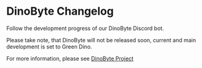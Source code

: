 # DinoByte Changelog

Follow the development progress of our DinoByte Discord bot.

Please take note, that DinoByte will not be released soon, current and main development is set to Green Dino.   

For more information, please see [DinoByte Project](../projects/dinobyte.md)

<!--
## DinoByte - WIP
<div class="release-card">
  <div class="release-header">
    <span class="release-version">Development Build</span>
    <span class="release-date">Month Day, Year</span>
  </div>
  <div class="release-content">
    <p class="release-description">
      Brief overview of current development status and focus areas.
    </p>
    
    <h4>Current Progress</h4>
    <ul>
      <li>Feature or system implemented</li>
      <li>New command or capability added</li>
      <li>Framework or structure developed</li>
    </ul>
    
    <h4>Coming Soon</h4>
    <ul>
      <li>Planned feature or enhancement</li>
      <li>Upcoming capability</li>
      <li>Future development direction</li>
    </ul>
    
    <h4>Known Issues</h4>
    <ul>
      <li>Current limitation or problem</li>
      <li>Issue being investigated</li>
      <li>Temporary workaround if applicable</li>
    </ul>
  </div>
</div>
-->

<!-- Add new updates at the top, above this comment -->

<!-- Example update entry for reference (remove when adding real updates)
## Development Update (January 1, 2025)

<div class="release-card">
  <div class="release-header">
    <span class="release-version">Initial Development</span>
    <span class="release-date">January 1, 2025</span>
  </div>
  <div class="release-content">
    <p class="release-description">
      Development of DinoByte has officially begun!
    </p>
    
    <h4>Current Focus</h4>
    <ul>
      <li>Setting up core bot infrastructure</li>
      <li>Implementing command handling system</li>
      <li>Designing permission framework</li>
    </ul>
  </div>
</div>
-->